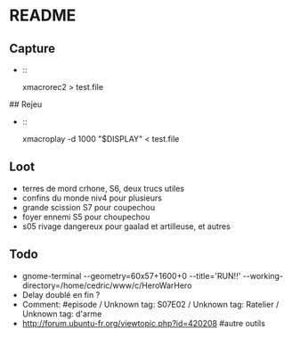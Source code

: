 # README

## Capture

* ::

	xmacrorec2 > test.file

## Rejeu

* ::

	xmacroplay -d 1000 "$DISPLAY" < test.file

## Loot

* terres de mord crhone, S6, deux trucs utiles
* confins du monde niv4 pour plusieurs
* grande scission S7 pour coupechou
* foyer ennemi S5 pour choupechou
* s05 rivage dangereux pour gaalad et artilleuse, et autres 

## Todo

* gnome-terminal --geometry=60x57+1600+0 --title='RUN!!' --working-directory=/home/cedric/www/c/HeroWarHero
* Delay doublé en fin ?
* Comment: #episode / Unknown tag: S07E02 / Unknown tag: Ratelier / Unknown tag: d'arme
* http://forum.ubuntu-fr.org/viewtopic.php?id=420208 #autre outils
